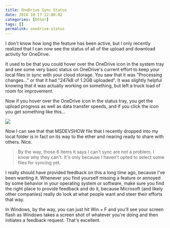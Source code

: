 ```yaml
---
title: OneDrive Sync Status
date: 2016-10-17 12:00:02
categories: [Other]
tags: []
permalink: onedrive-status
---
```


I don&#39;t know how long the feature has been active, but I only recently realized that I can now see the status of all of the upload and download activity for OneDrive.
<!-- xmore -->

It used to be that you could hover over the OneDrive icon in the system tray and see some very basic status on OneDrive&#39;s current effort to keep your local files in sync with your cloud storage. You saw that it was "Processing changes..." or that it had "247kB of 1.2GB uploaded". It was slightly helpful knowing that it was actually working on something, but left a truck load of room for improvement.

Now if you hover over the OneDrive icon in the status tray, you get the upload progress as well as data transfer speeds, and if you click the icon you get something like this...

![](/files/onedrive-status_01.png)

Now I can see that that MSDEVSHOW file that I recently dropped into my local folder is in fact on its way to the ether and nearing ready to share with others. Nice.

> By the way, those 6 items it says I can&#39;t sync are not a problem. I know why they can&#39;t. It&#39;s only because I haven&#39;t opted to select some files for syncing yet.

I really should have provided feedback on this a long time ago, because I&#39;ve been wanting it. Whenever you find yourself missing a feature or annoyed by some behavior in your operating system or software, make sure you find the right place to provide feedback and do it, because Microsoft (and likely other companies) really do look at what people want and steer their efforts that way.

In Windows, by the way, you can just hit Win + F and you&#39;ll see your screen flash as Windows takes a screen shot of whatever you&#39;re doing and then initiates a feedback request. That&#39;s excellent.